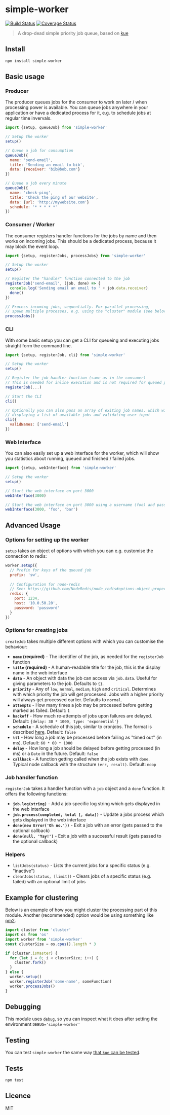 # simple-worker

[![Build Status](https://img.shields.io/travis/queicherius/simple-worker.svg?style=flat-square)](https://travis-ci.org/queicherius/simple-worker)
[![Coverage Status](https://img.shields.io/codecov/c/github/queicherius/simple-worker/master.svg?style=flat-square)](https://codecov.io/github/queicherius/simple-worker)

> A drop-dead simple priority job queue, based on [kue](https://github.com/Automattic/kue)

## Install

```bash
npm install simple-worker
```

## Basic usage

### Producer

The producer queues jobs for the consumer to work on later / when processing power is available. You can queue jobs anywhere in your application or have a dedicated process for it, e.g. to schedule jobs at regular time invervals.

```js
import {setup, queueJob} from 'simple-worker'

// Setup the worker
setup()

// Queue a job for consumption
queueJob({
  name: 'send-email',
  title: 'Sending an email to bib',
  data: {receiver: 'bib@bob.com'}
})

// Queue a job every minute
queueJob({
  name: 'check-ping',
  title: 'Check the ping of our website',
  data: {url: 'http://mywebsite.com'}
  schedule: '* * * * *'
})
```

### Consumer / Worker

The consumer registers handler functions for the jobs by name and then works on incoming jobs. This should be a dedicated process, because it may block the event loop.

```js
import {setup, registerJobs, processJobs} from 'simple-worker'

// Setup the worker
setup()

// Register the "handler" function connected to the job
registerJob('send-email', (job, done) => {
  console.log('Sending email an email to ' + job.data.receiver)
  done()
})

// Process incoming jobs, sequentially. For parallel processing,
// spawn multiple processes, e.g. using the "cluster" module (see below)
processJobs()
```

### CLI

With some basic setup you can get a CLI for queueing and executing jobs straight form the command line.

```js
import {setup, registerJob, cli} from 'simple-worker'

// Setup the worker
setup()

// Register the job handler function (same as in the consumer)
// This is needed for inline execution and is not required for queued processing
registerJob(...)

// Start the CLI
cli()

// Optionally you can also pass an array of exiting job names, which will be used for
// displaying a list of available jobs and validating user input
cli({
  validNames: ['send-email']
})
```

### Web Interface

You can also easily set up a web interface for the worker, which will show you statistics about running, queued and finished / failed jobs.

```js
import {setup, webInterface} from 'simple-worker'

// Setup the worker
setup()

// Start the web interface on port 3000
webInterface(3000)

// Start the web interface on port 3000 using a username (foo) and password (bar)
webInterface(3000, 'foo', 'bar')
```

## Advanced Usage

### Options for setting up the worker

`setup` takes an object of options with which you can e.g. customise the connection to redis:

```js
worker.setup({
  // Prefix for keys of the queued job
  prefix: 'sw',
  
  // Configuration for node-redis
  // See: https://github.com/NodeRedis/node_redis#options-object-properties
  redis: {
    port: 1234,
    host: '10.0.50.20',
    password: 'password'
  }
})
```

### Options for creating jobs

`createJob` takes multiple different options with which you can customise the behaviour:

- **`name` (required)** - The identifier of the job, as needed for the `registerJob` function
- **`title` (required)** - A human-readable title for the job, this is the display name in the web interface
- **`data`** - An object with data the job can access via `job.data`. Useful for giving parameters to the job. Defaults to `{}`.
- **`priority`** - Any of `low`, `normal`, `medium`, `high` and `critical`. Determines with which priority the job will get processed. Jobs with a higher priority will always get processed earlier. Defaults to `normal`.
- **`attempts`** - How many times a job may be processed before getting marked as failed. Default: `1`
- **`backoff`** - How much re-attempts of jobs upon failures are delayed. Default: `{delay: 30 * 1000, type: 'exponential'}`
- **`schedule`** - A schedule of this job, similar to cronjobs. The format is described [here](https://github.com/node-schedule/node-schedule#cron-style-scheduling). Default: `false`
- **`ttl`** - How long a job may be processed before failing as "timed out" (in ms). Default: `60 * 60 * 1000` 
- **`delay`** - How long a job should be delayed before getting processed (in ms) or a `Date` in the future. Default: `false`
- **`callback`** - A function getting called when the job exists with `done`. Typical node callback with the structure `(err, result)`. Default: `noop`

### Job handler function

`registerJob` takes a handler function with a `job` object and a `done` function. It offers the following functions:

- **`job.log(string)`** - Add a job specific log string which gets displayed in the web interface
- **`job.process(completed, total [, data])`** - Update a jobs process which gets displayed in the web interface
- **`done(new Error('Oh no.'))`** - Exit a job with an error (gets passed to the optional callback)
- **`done(null, 'Yay!')`** - Exit a job with a successful result (gets passed to the optional callback)

### Helpers

- `listJobs(status)` - Lists the current jobs for a specific status (e.g. "inactive")
- `clearJobs(status, [limit])` - Clears jobs of a specific status (e.g. failed) with an optional limit of jobs

## Example for clustering

Below is an example of how you might cluster the processing part of this module. Another (recommended) option would be using something like [pm2](https://github.com/Unitech/pm2).

```js
import cluster from 'cluster'
import os from 'os'
import worker from 'simple-worker'
const clusterSize = os.cpus().length * 3

if (cluster.isMaster) {
  for (let i = 0; i < clusterSize; i++) {
    cluster.fork()
  }
} else {
  worker.setup()
  worker.registerJob('some-name', someFunction)
  worker.processJobs()
}
```

## Debugging

This module uses [`debug`](https://github.com/visionmedia/debug),
so you can inspect what it does after setting the environment `DEBUG='simple-worker'`

## Testing

You can test `simple-worker` the same way [that `kue` can be tested](https://github.com/Automattic/kue#testing).

## Tests

```bash
npm test
```

## Licence

MIT
